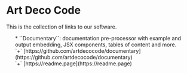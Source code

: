 # Art Deco Code

This is the collection of links to our software.

<ul>
  * ``Documentary``: documentation pre-processor with example and output embedding, JSX components, tables of content and more. <br/> `+` [https://github.com/artdecocode/documentary](https://github.com/artdecocode/documentary) <br/> `+` [https://readme.page](https://readme.page)
</ul>

<section-break/>